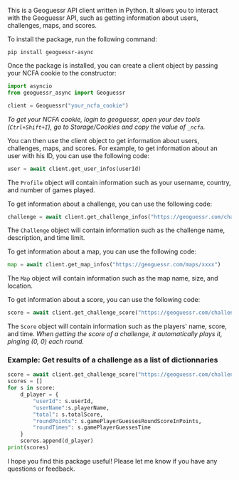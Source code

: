 This is a Geoguessr API client written in Python. It allows you to interact with the Geoguessr API, such as getting information about users, challenges, maps, and scores.

To install the package, run the following command:

```
pip install geoguessr-async
```

Once the package is installed, you can create a client object by passing your NCFA cookie to the constructor:

```Python
import asyncio
from geoguessr_async import Geoguessr

client = Geoguessr("your_ncfa_cookie")
```

*To get your NCFA cookie, login to geoguessr, open your dev tools (`Ctrl+Shift+I`), go to Storage/Cookies and copy the value of `_ncfa`.*

You can then use the client object to get information about users, challenges, maps, and scores. For example, to get information about an user with his ID, you can use the following code:

```Python
user = await client.get_user_infos(userId)
```

The `Profile` object will contain information such as your username, country, and number of games played.

To get information about a challenge, you can use the following code:

```Python
challenge = await client.get_challenge_infos("https://geoguessr.com/challenge/xxxx")
```

The `Challenge` object will contain information such as the challenge name, description, and time limit.

To get information about a map, you can use the following code:

```Python
map = await client.get_map_infos("https://geoguessr.com/maps/xxxx")
```

The `Map` object will contain information such as the map name, size, and location.

To get information about a score, you can use the following code:

```Python
score = await client.get_challenge_score("https://geoguessr.com/challenge/xxxx")
```

The `Score` object will contain information such as the players' name, score, and time.
*When getting the score of a challenge, it automatically plays it, pinging (0, 0) each round.*

### Example: Get results of a challenge as a list of dictionnaries
```Python
score = await client.get_challenge_score("https://geoguessr.com/challenge/xxxx")
scores = []
for s in score:
    d_player = {
        "userId": s.userId,
        "userName":s.playerName,
        "total": s.totalScore,
        "roundPoints": s.gamePlayerGuessesRoundScoreInPoints,
        "roundTimes": s.gamePlayerGuessesTime
    }
    scores.append(d_player)
print(scores)
```

I hope you find this package useful! Please let me know if you have any questions or feedback.